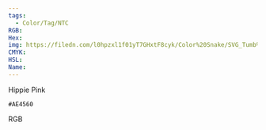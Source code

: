 ```yaml
---
tags:
  - Color/Tag/NTC
RGB:
Hex:
img: https://filedn.com/l0hpzxl1f01yT7GHxtF8cyk/Color%20Snake/SVG_Tumb%20Mass%20No%20Name/AE4560.svg
CMYK:
HSL:
Name:
---
```

Hippie Pink
```palette
#AE4560
```
RGB
